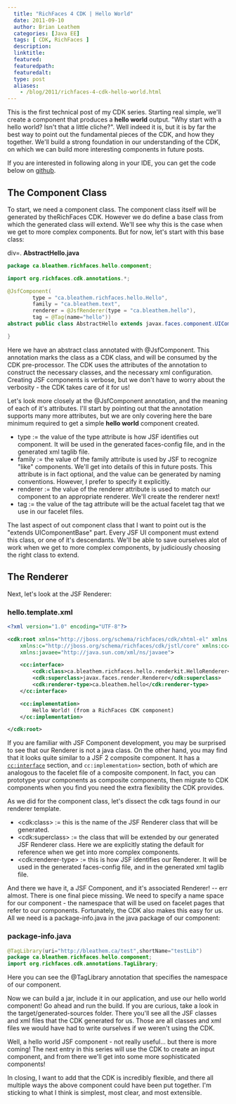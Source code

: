 ```yaml
---
  title: "RichFaces 4 CDK | Hello World"
  date: 2011-09-10
  author: Brian Leathem
  categories: [Java EE]
  tags: [ CDK, RichFaces ]
  description:
  linktitle:
  featured:
  featuredpath:
  featuredalt:
  type: post
  aliases:
    - /blog/2011/richfaces-4-cdk-hello-world.html
---
```


This is the first technical post of my CDK series. Starting real simple, we'll create a component that produces a __hello world__ output. "Why start with a hello world? Isn't that a little cliche?". Well indeed it is, but it is by far the best way to point out the fundamental pieces of the CDK, and how they together. We'll build a strong foundation in our understanding of the CDK, on which we can build more interesting components in future posts.

If you are interested in following along in your IDE, you can get the code below on <a href="https://github.com/bleathem/CDK-examples">github</a>.

## The Component Class

To start, we need a component class. The component class itself will be generated by theRichFaces CDK. However we do define a base class from which the generated class will extend. We'll see why this is the case when we get to more complex components. But for now, let's start with this base class:

div=. **AbstractHello.java**

```java
package ca.bleathem.richfaces.hello.component;

import org.richfaces.cdk.annotations.*;

@JsfComponent(
        type = "ca.bleathem.richfaces.hello.Hello",
        family = "ca.bleathem.text",
        renderer = @JsfRenderer(type = "ca.bleathem.hello"),
        tag = @Tag(name="hello"))
abstract public class AbstractHello extends javax.faces.component.UIComponentBase {

}
```

Here we have an abstract class annotated with @JsfComponent. This annotation marks the class as a CDK class, and will be consumed by the CDK pre-processor. The CDK uses the attributes of the annotation to construct the necessary classes, and the necessary xml configuration. Creating JSF components is verbose, but we don't have to worry about the verbosity - the CDK takes care of it for us!

Let's look more closely at the @JsfComponent annotation, and the meaning of each of it's attributes. I'll start by pointing out that the annotation supports many more attributes, but we are only covering here the bare minimum required to get a simple __hello world__ component created.

- type := the value of the type attribute is how JSF identifies out component.  It will be used in the generated faces-config file, and in the generated xml taglib file.
- family := the value of the family attribute is used by JSF to recognize "like" components.  We'll get into details of this in future posts.  This attribute is in fact optional, and the value can be generated by naming conventions.  However, I prefer to specify it explicitly.
- renderer := the value of the renderer attribute is used to match our component to an appropriate renderer.  We'll create the renderer next!
- tag := the value of the tag attribute will be the actual facelet tag that we use in our facelet files.

The last aspect of out component class that I want to point out is the "extends UIComponentBase" part. Every JSF UI component must extend this class, or one of it's descendants. We'll be able to save ourselves alot of work when we get to more complex components, by judiciously choosing the right class to extend.

## The Renderer

Next, let's look at the JSF Renderer:


### hello.template.xml

```xml
<?xml version="1.0" encoding="UTF-8"?>

<cdk:root xmlns="http://jboss.org/schema/richfaces/cdk/xhtml-el" xmlns:cdk="http://jboss.org/schema/richfaces/cdk/core"
    xmlns:c="http://jboss.org/schema/richfaces/cdk/jstl/core" xmlns:cc="http://jboss.org/schema/richfaces/cdk/jsf/composite"
    xmlns:javaee="http://java.sun.com/xml/ns/javaee">

    <cc:interface>
        <cdk:class>ca.bleathem.richfaces.hello.renderkit.HelloRenderer</cdk:class>
        <cdk:superclass>javax.faces.render.Renderer</cdk:superclass>
        <cdk:renderer-type>ca.bleathem.hello</cdk:renderer-type>
    </cc:interface>

    <cc:implementation>
        Hello World! (from a RichFaces CDK component)
    </cc:implementation>

</cdk:root>
```

If you are familiar with JSF Component development, you may be surprised to see that our Renderer is not a java class.  On the other hand, you may find that it looks quite similar to a JSF 2 composite component. It has a <code><cc:interface></code> section, and <code>cc:implementation></code> section, both of which are analogous to the facelet file of a composite component. In fact, you can prototype your components as composite components, then migrate to CDK components when you find you need the extra flexibility the CDK provides.

As we did for the component class, let's dissect the cdk tags found in our renderer template.

- &lt;cdk:class&gt; := this is the name of the JSF Renderer class that will be generated.
- &lt;cdk:superclass&gt; := the class that will be extended by our generated JSF Renderer class. Here we are explicitly stating the default for reference when we get into more complex components.
- &lt;cdk:renderer-type&gt; := this is how JSF identifies our Renderer.  It will be used in the generated faces-config file, and in the generated xml taglib file.

And there we have it, a JSF Component, and it's associated Renderer! -- err almost. There is one final piece missing. We need to specify a name space for our component - the namespace that will be used on facelet pages that refer to our components. Fortunately, the CDK also makes this easy for us. All we need is a package-info.java in the java package of our component:

### **package-info.java**

```java
@TagLibrary(uri="http://bleathem.ca/test",shortName="testLib")
package ca.bleathem.richfaces.hello.component;
import org.richfaces.cdk.annotations.TagLibrary;
```

Here you can see the @TagLibrary annotation that specifies the namespace of our component.

Now we can build a jar, include it in our application, and use our hello world component! Go ahead and run the build. If you are curious, take a look in the target/generated-sources folder. There you'll see all the JSF classes and xml files that the CDK generated for us. Those are all classes and xml files we would have had to write ourselves if we weren't using the CDK.

Well, a hello world JSF component - not really useful... but there is more coming! The next entry in this series will use the CDK to create an input component, and from there we'll get into some more sophisticated components!

In closing, I want to add that the CDK is incredibly flexible, and there all multiple ways the above component could have been put together. I'm sticking to what I think is simplest, most clear, and most extensible.
